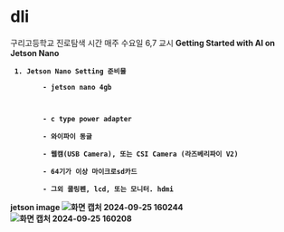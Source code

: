 # dli
구리고등학교 진로탐색 시간 매주 수요일 6,7 교시
<b> Getting Started with AI on Jetson Nano

```
 1. Jetson Nano Setting 준비물
  
        - jetson nano 4gb


  
        - c type power adapter
  
        - 와이파이 동글
  
        - 웹캠(USB Camera), 또는 CSI Camera (라즈베리파이 V2)
  
        - 64기가 이상 마이크로sd카드
  
        - 그외 쿨링펜, lcd, 또는 모니터. hdmi
```

<b> jetson image
![화면 캡처 2024-09-25 160244](https://github.com/user-attachments/assets/5eaf3725-e385-4ce7-b3f7-d62533d6f838)
![화면 캡처 2024-09-25 160208](https://github.com/user-attachments/assets/9b240b67-1993-4986-961a-2e1574a537eb)
